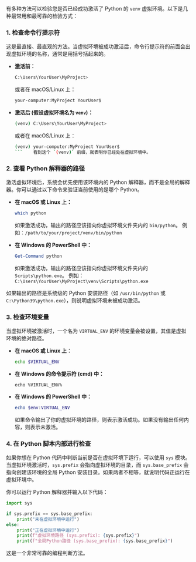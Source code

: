 有多种方法可以检验您是否已经成功激活了 Python 的 `venv` 虚拟环境。以下是几种最常用和最可靠的检验方式：

### 1. 检查命令行提示符

这是最直接、最直观的方法。当虚拟环境被成功激活后，命令行提示符的前面会出现虚拟环境的名称，通常是用括号括起来的。

*   **激活前：**
    ```bash
    C:\Users\YourUser\MyProject>
    ```
    或者在 macOS/Linux 上：
    ```bash
    your-computer:MyProject YourUser$
    ```

*   **激活后 (假设虚拟环境名为 `venv`)：**
    ```bash
    (venv) C:\Users\YourUser\MyProject>
    ```
    或者在 macOS/Linux 上：
    ```bash
    (venv) your-computer:MyProject YourUser$
    ```    看到这个 `(venv)` 前缀，就表明你已经处在虚拟环境中。

### 2. 查看 Python 解释器的路径

激活虚拟环境后，系统会优先使用该环境内的 Python 解释器，而不是全局的解释器。你可以通过以下命令来验证当前使用的是哪个 Python。

*   **在 macOS 或 Linux 上：**
    ```bash
    which python
    ```
    如果激活成功，输出的路径应该指向你虚拟环境文件夹内的 `bin/python`。
    例如：`/path/to/your/project/venv/bin/python`

*   **在 Windows 的 PowerShell 中：**
    ```powershell
    Get-Command python
    ```
    如果激活成功，输出的路径应该指向你虚拟环境文件夹内的 `Scripts\python.exe`。
    例如：`C:\Users\YourUser\MyProject\venv\Scripts\python.exe`

如果输出的路径是系统级的 Python 安装路径（如 `/usr/bin/python` 或 `C:\Python39\python.exe`），则说明虚拟环境未被成功激活。

### 3. 检查环境变量

当虚拟环境被激活时，一个名为 `VIRTUAL_ENV` 的环境变量会被设置，其值是虚拟环境的绝对路径。

*   **在 macOS 或 Linux 上：**
    ```bash
    echo $VIRTUAL_ENV
    ```

*   **在 Windows 的命令提示符 (cmd) 中：**
    ```batch
    echo %VIRTUAL_ENV%
    ```

*   **在 Windows 的 PowerShell 中：**
    ```powershell
    echo $env:VIRTUAL_ENV
    ```
    如果命令输出了你的虚拟环境的路径，则表示激活成功。如果没有输出任何内容，则表示未激活。

### 4. 在 Python 脚本内部进行检查

如果你想在 Python 代码中判断当前是否在虚拟环境下运行，可以使用 `sys` 模块。当虚拟环境激活时，`sys.prefix` 会指向虚拟环境的目录，而 `sys.base_prefix` 会指向创建该环境的全局 Python 安装目录。如果两者不相等，就说明代码正运行在虚拟环境中。

你可以运行 Python 解释器并输入以下代码：
```python
import sys

if sys.prefix == sys.base_prefix:
    print("未在虚拟环境中运行")
else:
    print("正在虚拟环境中运行")
    print(f"虚拟环境路径 (sys.prefix): {sys.prefix}")
    print(f"全局Python路径 (sys.base_prefix): {sys.base_prefix}")
```
这是一个非常可靠的编程判断方法。